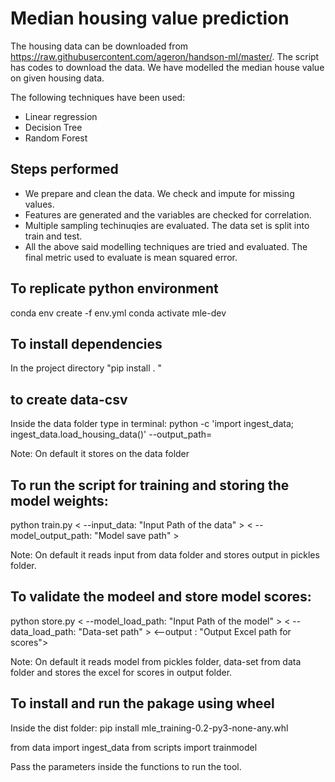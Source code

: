# Median housing value prediction

The housing data can be downloaded from https://raw.githubusercontent.com/ageron/handson-ml/master/. The script has codes to download the data. We have modelled the median house value on given housing data.

The following techniques have been used:

 - Linear regression
 - Decision Tree
 - Random Forest

## Steps performed
 - We prepare and clean the data. We check and impute for missing values.
 - Features are generated and the variables are checked for correlation.
 - Multiple sampling techinuqies are evaluated. The data set is split into train and test.
 - All the above said modelling techniques are tried and evaluated. The final metric used to evaluate is mean squared error.

## To replicate python environment
conda env create -f env.yml
conda activate mle-dev

## To install dependencies
In the project directory "pip install . "

## to create data-csv
Inside the data folder type in terminal:
    python -c 'import ingest_data; ingest_data.load_housing_data()' --output_path=<path where you want the input_data.csv to be created>

Note: On default it stores on the data folder

## To run the script for training and storing the model weights:
python train.py < --input_data: "Input Path of the data" > < --model_output_path: "Model save path" >

Note: On default it reads input from data folder and stores output in pickles folder.

## To validate the modeel and store model scores:
python store.py < --model_load_path: "Input Path of the model" > < --data_load_path: "Data-set path" > <--output : "Output Excel path for scores">

Note: On default it reads model from pickles folder, data-set from data folder and stores the excel for scores in output folder.

## To install and run the pakage using wheel
Inside the dist folder: pip install mle_training-0.2-py3-none-any.whl

from data import ingest_data
from scripts import trainmodel

Pass the parameters inside the functions to run the tool.
